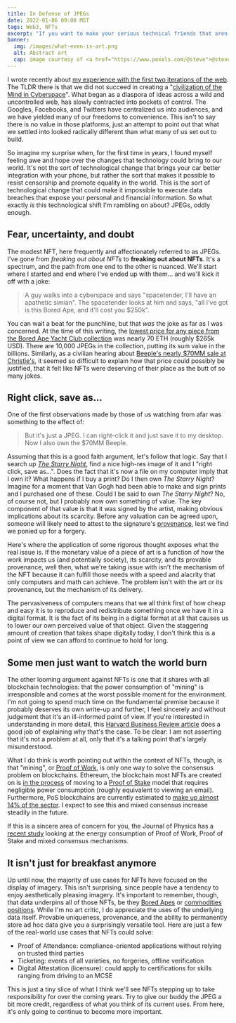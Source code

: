 ```yaml
---
title: In Defense of JPEGs
date: 2022-01-06 09:00 MST
tags: Web3, NFTs
excerpt: "If you want to make your serious technical friends that aren't in crypto struggle to keep a straight face or if you want to see a legitimate eye roll from a non-technical person&hellip; you only have to mention three little letters: NFT. But our friend, the humble JPEG, is being seriously underestimated."
banner:
  img: /images/what-even-is-art.png
  alt: Abstract art
  cap: image courtesy of <a href="https://www.pexels.com/@steve">@steve</a>, CC0
---
```


I wrote recently about [my experience with the first two iterations of the web](/blog/2021/a-dream-of-what-might-have-been.html). The TLDR there is that we did not succeed in creating a "[civilization of the Mind in Cyberspace][civm]". What began as a diaspora of ideas across a wild and uncontrolled web, has slowly contracted into pockets of control. The Googles, Facebooks, and Twitters have centralized us into audiences, and we have yielded many of our freedoms to convenience. This isn't to say there is no value in those platforms, just an attempt to point out that what we settled into looked radically different than what many of us set out to build.

So imagine my surprise when, for the first time in years, I found myself feeling awe and hope over the changes that technology could bring to our world. It's not the sort of technological change that brings your car better integration with your phone, but rather the sort that makes it possible to resist censorship and promote equality in the world. This is the sort of technological change that could make it impossible to execute data breaches that expose your personal and financial information. So what exactly _is_ this technological shift I'm rambling on about? JPEGs, oddly enough.

## Fear, uncertainty, and doubt

The modest NFT, here frequently and affectionately referred to as JPEGs. I've gone from _freaking out about NFTs_ to **freaking out about NFTs**. It's a spectrum, and the path from one end to the other is nuanced. We'll start where I started and end where I've ended up with them... and we'll kick it off with a joke:

> A guy walks into a cyberspace and says "spacetender, I'll have an apathetic simian". The spacetender looks at him and says, "all I've got is this Bored Ape, and it'll cost you $250k".

You can wait a beat for the punchline, but that _was_ the joke as far as I was concerned. At the time of this writing, the [lowest price for any piece from the Bored Ape Yacht Club collection][bayc-chart] was nearly 70 ETH (roughly $265k USD). There are 10,000 JPEGs in the collection, putting its sum value in the billions. Similarly, as a civilian hearing about [Beeple's nearly $70MM sale at Christie's][beep], it seemed so difficult to explain how that price could possibly be justified, that it felt like NFTs were deserving of their place as the butt of so many jokes.

## Right click, save as...

One of the first observations made by those of us watching from afar was something to the effect of:

> But it's just a JPEG. I can right-click it and just save it to my desktop. Now I also own the $70MM Beeple.

Assuming that this is a good faith argument, let's follow that logic. Say that I search up _[The Starry Night][star]_, find a nice high-res image of it and I "right click, save as...". Does the fact that it's now a file on my computer imply that I own it? What happens if I buy a print? Do I then own _The Starry Night_? Imagine for a moment that Van Gogh had been able to make and sign prints and I purchased one of these. Could I be said to own _The Starry Night_? No, of course not, but I probably now own something of value. The key component of that value is that it was signed by the artist, making obvious implications about its scarcity. Before any valuation can be agreed upon, someone will likely need to attest to the signature's [provenance][prov], lest we find we ponied up for a forgery.

Here's where the application of some rigorous thought exposes what the real issue is. If the monetary value of a piece of art is a function of how the work impacts us (and potentially society), its scarcity, and its provable provenance, well then, what we're taking issue with isn't the mechanism of the NFT because it can fulfill those needs with a speed and alacrity that only computers and math can achieve. The problem isn't with the art or its provenance, but the mechanism of its delivery.

The pervasiveness of computers means that we all think first of how cheap and easy it is to reproduce and redistribute something once we have it in a digital format. It is the fact of its being in a digital format at all that causes us to lower our own perceived value of that object. Given the staggering amount of creation that takes shape digitally today, I don't think this is a point of view we can afford to continue to hold for long.

## Some men just want to watch the world burn

The other looming argument against NFTs is one that it shares with all blockchain technologies: that the power consumption of "mining" is irresponsible and comes at the worst possible moment for the environment. I'm not going to spend much time on the fundamental premise because it probably deserves its own write-up and further, I feel sincerely and without judgement that it's an ill-informed point of view. If you're interested in understanding in more detail, this [Harvard Business Review article][hbra] does a good job of explaining why that's the case. To be clear: I am not asserting that it's not a problem at all, only that it's a talking point that's largely misunderstood.

What I do think is worth pointing out within the context of NFTs, though, is that "mining", or [Proof of Work][pow], is only one way to solve the consensus problem on blockchains. Ethereum, the blockchain most NFTs are created on is [in the process][eth2] of moving to a [Proof of Stake][pos] model that requires negligible power consumption (roughly equivalent to viewing an email). Furthermore, PoS blockchains are currently estimated to [make up almost 14% of the sector][sect]. I expect to see this and mixed consensus increase steadily in the future.

If this is a sincere area of concern for you, the Journal of Physics has a [recent study][jops] looking at the energy consumption of Proof of Work, Proof of Stake and mixed consensus mechanisms.

## It isn't just for breakfast anymore

Up until now, the majority of use cases for NFTs have focused on the display of imagery. This isn't surprising, since people have a tendency to enjoy aesthetically pleasing imagery. It's important to remember, though, that data underpins all of those NFTs, be they [Bored Apes][bayc] or [commodities positions][uswp]. While I'm no art critic, I do appreciate the uses of the underlying data itself. Provable uniqueness, provenance, and the ability to permanently store ad hoc data give you a surprisingly versatile tool. Here are just a few of the real-world use cases that NFTs could solve:

- Proof of Attendance: compliance-oriented applications without relying on trusted third parties
- Ticketing: events of all varieties, no forgeries, offline verification
- Digital Attestation (licensure): could apply to certifications for skills ranging from driving to an MCSE

This is just a tiny slice of what I think we'll see NFTs stepping up to take responsibility for over the coming years. Try to give our buddy the JPEG a bit more credit, regardless of what you think of its current uses. From here, it's only going to continue to become more important.

[civm]: https://www.eff.org/cyberspace-independence
[bayc-chart]: https://dune.xyz/anonfunction/Bored-Ape-Yacht-Club-(BAYC)-NFT-Data
[beep]: https://www.reuters.com/article/us-auction-christie-s-nft-idUSKBN2B3275
[star]: https://en.wikipedia.org/wiki/The_Starry_Night
[prov]: https://en.wikipedia.org/wiki/Provenance
[hbra]: https://hbr.org/2021/05/how-much-energy-does-bitcoin-actually-consume
[pow]: https://en.wikipedia.org/wiki/Proof_of_work
[eth2]: https://ethereum.org/en/eth2/
[pos]: https://en.wikipedia.org/wiki/Proof_of_stake
[sect]: https://cryptoslate.com/cryptos/proof-of-stake/
[jops]: https://iopscience.iop.org/article/10.1088/1742-6596/1584/1/012023
[bayc]: https://opensea.io/collection/boredapeyachtclub
[uswp]: https://opensea.io/assets/0xc36442b4a4522e871399cd717abdd847ab11fe88/102626
